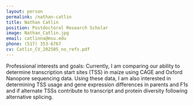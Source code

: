 ```yaml
---
layout: person
permalink: /nathan-catlin
title: Nathan Catlin
position: Postdoctoral Research Scholar
image: Nathan_Catlin.jpg
email: catlinna@msu.edu
phone: (517) 353-6767 
cv: Catlin_CV_202505_no_refs.pdf
---
```



Professional interests and goals: Currently, I am comparing our ability to determine transcription start sites (TSS) in maize using CAGE and Oxford Nanopore sequencing data. Using these data, I am also interested in determining TSS usage and gene expression differences in parents and F1s and if alternate TSSs contribute to transcript and protein diversity following alternative splicing.
